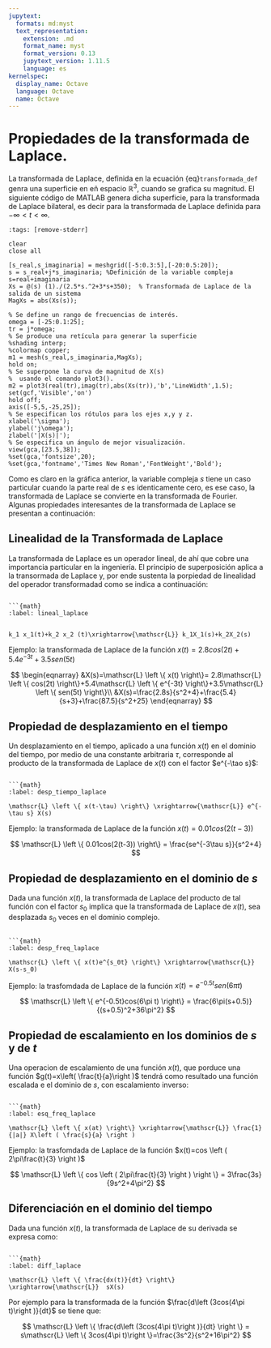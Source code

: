 ```yaml
---
jupytext:
  formats: md:myst
  text_representation:
    extension: .md
    format_name: myst
    format_version: 0.13
    jupytext_version: 1.11.5
    language: es
kernelspec:
  display_name: Octave
  language: Octave
  name: Octave
---
```



# Propiedades de la transformada de Laplace.


La transformada de Laplace, definida  en la ecuación {eq}`transformada_def` genra una superficie en eñ espacio $\mathbb{R}^3$, cuando se grafica su magnitud. El siguiente código de MATLAB genera dicha superficie, para la transformada de Laplace bilateral, es decir para la transformada de Laplace definida para ${-\infty}<t<{\infty}$.

```{code-cell} Octave
:tags: [remove-stderr]

clear 
close all

[s_real,s_imaginaria] = meshgrid([-5:0.3:5],[-20:0.5:20]);
s = s_real+j*s_imaginaria; %Definición de la variable compleja s=real+imaginaria
Xs = @(s) (1)./(2.5*s.^2+3*s+350);  % Transformada de Laplace de la salida de un sistema
MagXs = abs(Xs(s));

% Se define un rango de frecuencias de interés.
omega = [-25:0.1:25];
tr = j*omega;
% Se produce una retícula para generar la superficie
%shading interp;
%colormap copper;
m1 = mesh(s_real,s_imaginaria,MagXs);
hold on;
% Se superpone la curva de magnitud de X(s)
%  usando el comando plot3().
m2 = plot3(real(tr),imag(tr),abs(Xs(tr)),'b','LineWidth',1.5);
set(gcf,'Visible','on')
hold off;
axis([-5,5,-25,25]);
% Se especifican los rótulos para los ejes x,y y z.
xlabel('\sigma');
ylabel('j\omega');
zlabel('|X(s)|');
% Se especifica un ángulo de mejor visualización. 
view(gca,[23.5,38]);
%set(gca,'fontsize',20);
%set(gca,'fontname','Times New Roman','FontWeight','Bold'); 
```
Como es claro en la gráfica anterior, la variable compleja $s$ tiene un caso particular cuando la parte real de $s$ es identicamente cero, es ese caso, la transformada de Laplace se convierte en la transformada de Fourier. Algunas propiedades interesantes de la transformada de Laplace se presentan a continuación:

## Linealidad de la Transformada de Laplace 

La transformada de Laplace es un operador lineal, de ahí que cobre una importancia particular en la ingeniería. El principio de superposición aplica a la transormada de Laplace y, por ende sustenta la porpiedad de linealidad del operador transformadad como se indica a continuación:

```{admonition} Principio de linealidad de la transformada de Laplace:

```{math}
:label: lineal_laplace


k_1 x_1(t)+k_2 x_2 (t)\xrightarrow{\mathscr{L}} k_1X_1(s)+k_2X_2(s)
````

Ejemplo: la transformada de Laplace de la función $x(t)=2.8cos(2t)+5.4e^{-3t}+3.5sen(5t)$


$$
\begin{eqnarray}
&X(s)=\mathscr{L} \left \{ x(t) \right\}= 2.8\mathscr{L} \left \{ cos(2t) \right\}+5.4\mathscr{L} \left \{ e^{-3t} \right\}+3.5\mathscr{L} \left \{ sen(5t) \right\}\\
&X(s)=\frac{2.8s}{s^2+4}+\frac{5.4}{s+3}+\frac{87.5}{s^2+25}
\end{eqnarray}
$$

## Propiedad de desplazamiento en el tiempo

Un desplazamiento en el tiempo, aplicado a una función $x(t)$ en el dominio del tiempo, por medio de una constante arbitraria $\tau$, corresponde al producto de la transformada de Laplace de $x(t)$ con el factor $e^{-\tao s}$:


```{admonition} Propiedad de desplazamiento en el tiempo de la transformada de Laplace:

```{math}
:label: desp_tiempo_laplace

\mathscr{L} \left \{ x(t-\tau) \right\} \xrightarrow{\mathscr{L}} e^{-\tau s} X(s)
````

Ejemplo: la transformada de Laplace de la función $x(t)=0.01cos(2(t-3))$

$$
\mathscr{L} \left \{ 0.01cos(2(t-3)) \right\} = \frac{se^{-3\tau s}}{s^2+4} 
$$

## Propiedad de desplazamiento en el dominio de $s$

Dada una función $x(t)$, la transformada de Laplace del producto de tal función con el factor $s_0$ implica que la transformada de Laplace de $x(t)$, sea desplazada $s_0$ veces en el dominio complejo.

```{admonition} Propiedad de desplazamiento en el dominio de $s$ de la transformada de Laplace:

```{math}
:label: desp_freq_laplace

\mathscr{L} \left \{ x(t)e^{s_0t} \right\} \xrightarrow{\mathscr{L}}  X(s-s_0)
````
Ejemplo: la trasfomdada de Laplace de la función $x(t)=e^{-0.5t}sen(6\pi t)$

$$
\mathscr{L} \left \{ e^{-0.5t}cos(6\pi t) \right\} = \frac{6\pi(s+0.5)}{(s+0.5)^2+36\pi^2} 
$$

## Propiedad de escalamiento en los dominios de $s$ y de $t$

Una operacion de escalamiento de una función $x(t)$, que porduce una función $g(t)=x\left( \frac{t}{a}\right )$ tendrá como resultado una función escalada e el dominio de $s$, con escalamiento inverso:

```{admonition} Propiedad de escalamento en el tiempo y la frecuencia de la transformada de Laplace:

```{math}
:label: esq_freq_laplace

\mathscr{L} \left \{ x(at) \right\} \xrightarrow{\mathscr{L}} \frac{1}{|a|} X\left ( \frac{s}{a} \right )
````
Ejemplo: la trasfomdada de Laplace de la función $x(t)=cos \left ( 2\pi\frac{t}{3} \right )$

$$
\mathscr{L} \left \{ cos \left ( 2\pi\frac{t}{3} \right ) \right \} = 3\frac{3s}{9s^2+4\pi^2}
$$

## Diferenciación en el dominio del tiempo

Dada una función $x(t)$, la transformada de Laplace de su derivada se expresa como:

```{admonition} Propiedad de diferenciación en el dominio del tiempo:

```{math}
:label: diff_laplace

\mathscr{L} \left \{ \frac{dx(t)}{dt} \right\} \xrightarrow{\mathscr{L}}  sX(s)
````

Por ejemplo para la transformada de la función $\frac{d\left (3cos(4\pi t)\right )}{dt}$ se tiene que:

$$
\mathscr{L} \left \{ \frac{d\left (3cos(4\pi t)\right )}{dt} \right \} = s\mathscr{L} \left \{ 3cos(4\pi t)\right \}=\frac{3s^2}{s^2+16\pi^2}
$$

